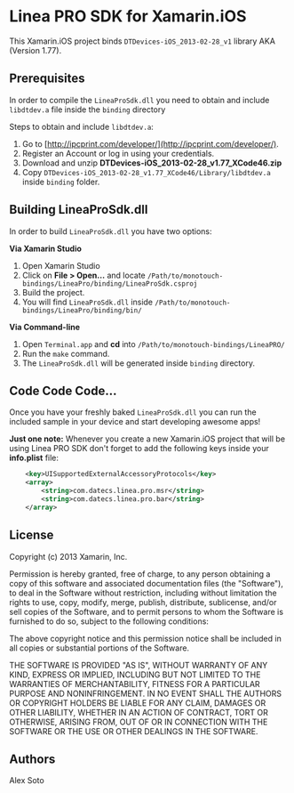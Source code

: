 Linea PRO SDK for Xamarin.iOS
=============================

This Xamarin.iOS project binds `DTDevices-iOS_2013-02-28_v1` library AKA (Version 1.77).

## Prerequisites

In order to compile the `LineaProSdk.dll` you need to obtain and include `libdtdev.a` file inside the `binding` directory

Steps to obtain and include `libdtdev.a`:

1. Go to [http://ipcprint.com/developer/](http://ipcprint.com/developer/).
2. Register an Account or log in using your credentials.
3. Download and unzip **DTDevices-iOS_2013-02-28_v1.77_XCode46.zip**
4. Copy `DTDevices-iOS_2013-02-28_v1.77_XCode46/Library/libdtdev.a` inside `binding` folder.

## Building LineaProSdk.dll

In order to build `LineaProSdk.dll` you have two options:

**Via Xamarin Studio**

1. Open Xamarin Studio
2. Click on **File > Open…** and locate `/Path/to/monotouch-bindings/LineaPro/binding/LineaProSdk.csproj`
3. Build the project.
4. You will find `LineaProSdk.dll` inside `/Path/to/monotouch-bindings/LineaPro/binding/bin/`

**Via Command-line**

1. Open `Terminal.app` and **cd** into `/Path/to/monotouch-bindings/LineaPRO/`
2. Run the `make` command.
3. The `LineaProSdk.dll` will be generated inside `binding` directory.

## Code Code Code...

Once you have your freshly baked `LineaProSdk.dll` you can run the included sample in your device and start developing awesome apps!

__Just one note:__ Whenever you create a new Xamarin.iOS project that will be using Linea PRO SDK don't forget to add the following keys inside your __info.plist__ file:

```xml
	<key>UISupportedExternalAccessoryProtocols</key>
	<array>
		<string>com.datecs.linea.pro.msr</string>
		<string>com.datecs.linea.pro.bar</string>
	</array>
```

## License

Copyright (c) 2013 Xamarin, Inc.

Permission is hereby granted, free of charge, to any person obtaining a copy of this software and associated documentation files (the "Software"), to deal in the Software without restriction, including without limitation the rights to use, copy, modify, merge, publish, distribute, sublicense, and/or sell copies of the Software, and to permit persons to whom the Software is furnished to do so, subject to the following conditions:

The above copyright notice and this permission notice shall be included in all copies or substantial portions of the Software.

THE SOFTWARE IS PROVIDED "AS IS", WITHOUT WARRANTY OF ANY KIND, EXPRESS OR IMPLIED, INCLUDING BUT NOT LIMITED TO THE WARRANTIES OF MERCHANTABILITY, FITNESS FOR A PARTICULAR PURPOSE AND NONINFRINGEMENT. IN NO EVENT SHALL THE AUTHORS OR COPYRIGHT HOLDERS BE LIABLE FOR ANY CLAIM, DAMAGES OR OTHER LIABILITY, WHETHER IN AN ACTION OF CONTRACT, TORT OR OTHERWISE, ARISING FROM, OUT OF OR IN CONNECTION WITH THE SOFTWARE OR THE USE OR OTHER DEALINGS IN THE SOFTWARE.

## Authors

Alex Soto 
